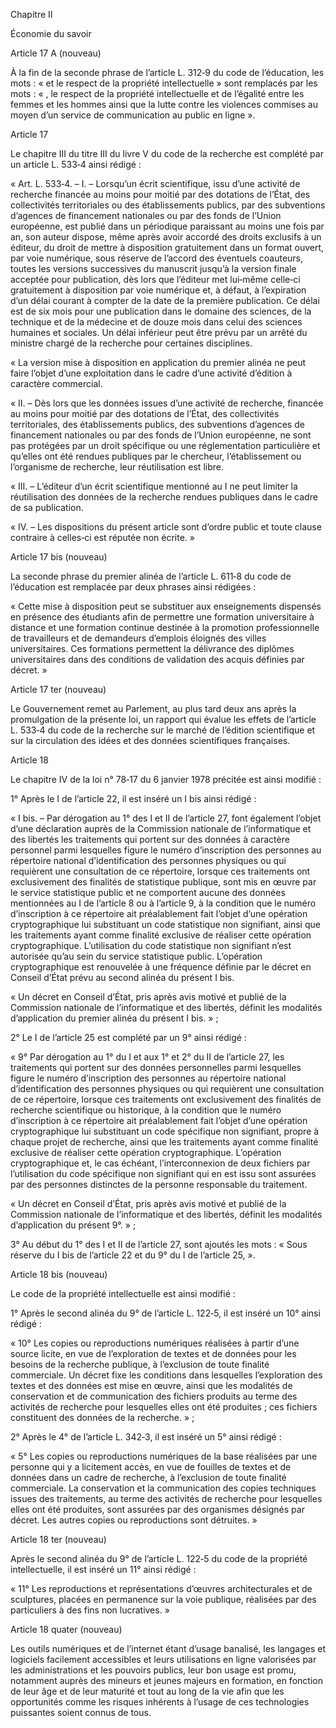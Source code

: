 Chapitre II

Économie du savoir

Article 17 A (nouveau)

À la fin de la seconde phrase de l’article L. 312‑9 du code de l’éducation, les mots : « et le respect de la propriété intellectuelle » sont remplacés par les mots : « , le respect de la propriété intellectuelle et de l’égalité entre les femmes et les hommes ainsi que la lutte contre les violences commises au moyen d’un service de communication au public en ligne ».

Article 17

Le chapitre III du titre III du livre V du code de la recherche est complété par un article L. 533‑4 ainsi rédigé :

« Art. L. 533‑4. – I. – Lorsqu’un écrit scientifique, issu d’une activité de recherche financée au moins pour moitié par des dotations de l’État, des collectivités territoriales ou des établissements publics, par des subventions d’agences de financement nationales ou par des fonds de l’Union européenne, est publié dans un périodique paraissant au moins une fois par an, son auteur dispose, même après avoir accordé des droits exclusifs à un éditeur, du droit de mettre à disposition gratuitement dans un format ouvert, par voie numérique, sous réserve de l’accord des éventuels coauteurs, toutes les versions successives du manuscrit jusqu’à la version finale acceptée pour publication, dès lors que l’éditeur met lui‑même celle‑ci gratuitement à disposition par voie numérique et, à défaut, à l’expiration d’un délai courant à compter de la date de la première publication. Ce délai est de six mois pour une publication dans le domaine des sciences, de la technique et de la médecine et de douze mois dans celui des sciences humaines et sociales. Un délai inférieur peut être prévu par un arrêté du ministre chargé de la recherche pour certaines disciplines.

« La version mise à disposition en application du premier alinéa ne peut faire l’objet d’une exploitation dans le cadre d’une activité d’édition à caractère commercial.

« II. – Dès lors que les données issues d’une activité de recherche, financée au moins pour moitié par des dotations de l’État, des collectivités territoriales, des établissements publics, des subventions d’agences de financement nationales ou par des fonds de l’Union européenne, ne sont pas protégées par un droit spécifique ou une réglementation particulière et qu’elles ont été rendues publiques par le chercheur, l’établissement ou l’organisme de recherche, leur réutilisation est libre.

« III. – L’éditeur d’un écrit scientifique mentionné au I ne peut limiter la réutilisation des données de la recherche rendues publiques dans le cadre de sa publication.

« IV. – Les dispositions du présent article sont d’ordre public et toute clause contraire à celles‑ci est réputée non écrite. »

Article 17 bis (nouveau)

La seconde phrase du premier alinéa de l’article L. 611‑8 du code de l’éducation est remplacée par deux phrases ainsi rédigées :

« Cette mise à disposition peut se substituer aux enseignements dispensés en présence des étudiants afin de permettre une formation universitaire à distance et une formation continue destinée à la promotion professionnelle de travailleurs et de demandeurs d’emplois éloignés des villes universitaires. Ces formations permettent la délivrance des diplômes universitaires dans des conditions de validation des acquis définies par décret. »

Article 17 ter (nouveau)

Le Gouvernement remet au Parlement, au plus tard deux ans après la promulgation de la présente loi, un rapport qui évalue les effets de l’article L. 533‑4 du code de la recherche sur le marché de l’édition scientifique et sur la circulation des idées et des données scientifiques françaises.

Article 18

Le chapitre IV de la loi n° 78‑17 du 6 janvier 1978 précitée est ainsi modifié :

1° Après le I de l’article 22, il est inséré un I bis ainsi rédigé :

« I bis. – Par dérogation au 1° des I et II de l’article 27, font également l’objet d’une déclaration auprès de la Commission nationale de l’informatique et des libertés les traitements qui portent sur des données à caractère personnel parmi lesquelles figure le numéro d’inscription des personnes au répertoire national d’identification des personnes physiques ou qui requièrent une consultation de ce répertoire, lorsque ces traitements ont exclusivement des finalités de statistique publique, sont mis en œuvre par le service statistique public et ne comportent aucune des données mentionnées au I de l’article 8 ou à l’article 9, à la condition que le numéro d’inscription à ce répertoire ait préalablement fait l’objet d’une opération cryptographique lui substituant un code statistique non signifiant, ainsi que les traitements ayant comme finalité exclusive de réaliser cette opération cryptographique. L’utilisation du code statistique non signifiant n’est autorisée qu’au sein du service statistique public. L’opération cryptographique est renouvelée à une fréquence définie par le décret en Conseil d’État prévu au second alinéa du présent I bis.

« Un décret en Conseil d’État, pris après avis motivé et publié de la Commission nationale de l’informatique et des libertés, définit les modalités d’application du premier alinéa du présent I bis. » ;

2° Le I de l’article 25 est complété par un 9° ainsi rédigé :

« 9° Par dérogation au 1° du I et aux 1° et 2° du II de l’article 27, les traitements qui portent sur des données personnelles parmi lesquelles figure le numéro d’inscription des personnes au répertoire national d’identification des personnes physiques ou qui requièrent une consultation de ce répertoire, lorsque ces traitements ont exclusivement des finalités de recherche scientifique ou historique, à la condition que le numéro d’inscription à ce répertoire ait préalablement fait l’objet d’une opération cryptographique lui substituant un code spécifique non signifiant, propre à chaque projet de recherche, ainsi que les traitements ayant comme finalité exclusive de réaliser cette opération cryptographique. L’opération cryptographique et, le cas échéant, l’interconnexion de deux fichiers par l’utilisation du code spécifique non signifiant qui en est issu sont assurées par des personnes distinctes de la personne responsable du traitement.

« Un décret en Conseil d’État, pris après avis motivé et publié de la Commission nationale de l’informatique et des libertés, définit les modalités d’application du présent 9°. » ;

3° Au début du 1° des I et II de l’article 27, sont ajoutés les mots : « Sous réserve du I bis de l’article 22 et du 9° du I de l’article 25, ».

Article 18 bis (nouveau)

Le code de la propriété intellectuelle est ainsi modifié :

1° Après le second alinéa du 9° de l’article L. 122‑5, il est inséré un 10° ainsi rédigé :

« 10° Les copies ou reproductions numériques réalisées à partir d’une source licite, en vue de l’exploration de textes et de données pour les besoins de la recherche publique, à l’exclusion de toute finalité commerciale. Un décret fixe les conditions dans lesquelles l’exploration des textes et des données est mise en œuvre, ainsi que les modalités de conservation et de communication des fichiers produits au terme des activités de recherche pour lesquelles elles ont été produites ; ces fichiers constituent des données de la recherche. » ;

2° Après le 4° de l’article L. 342‑3, il est inséré un 5° ainsi rédigé :

« 5° Les copies ou reproductions numériques de la base réalisées par une personne qui y a licitement accès, en vue de fouilles de textes et de données dans un cadre de recherche, à l’exclusion de toute finalité commerciale. La conservation et la communication des copies techniques issues des traitements, au terme des activités de recherche pour lesquelles elles ont été produites, sont assurées par des organismes désignés par décret. Les autres copies ou reproductions sont détruites. »

Article 18 ter (nouveau)

Après le second alinéa du 9° de l’article L. 122‑5 du code de la propriété intellectuelle, il est inséré un 11° ainsi rédigé :

« 11° Les reproductions et représentations d’œuvres architecturales et de sculptures, placées en permanence sur la voie publique, réalisées par des particuliers à des fins non lucratives. »

Article 18 quater (nouveau)

Les outils numériques et de l’internet étant d’usage banalisé, les langages et logiciels facilement accessibles et leurs utilisations en ligne valorisées par les administrations et les pouvoirs publics, leur bon usage est promu, notamment auprès des mineurs et jeunes majeurs en formation, en fonction de leur âge et de leur maturité et tout au long de la vie afin que les opportunités comme les risques inhérents à l’usage de ces technologies puissantes soient connus de tous.

